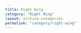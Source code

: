```yaml
---
title: Right Wing
category: "Right Wing"
layout: archive-categories
permalink: "category/right-wing"
---
```

